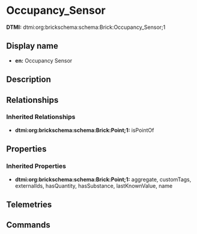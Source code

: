 # Occupancy_Sensor
**DTMI:** dtmi:org:brickschema:schema:Brick:Occupancy_Sensor;1
## Display name
- **en:** Occupancy Sensor
## Description
## Relationships
### Inherited Relationships
* **dtmi:org:brickschema:schema:Brick:Point;1:** isPointOf
## Properties
### Inherited Properties
* **dtmi:org:brickschema:schema:Brick:Point;1:** aggregate, customTags, externalIds, hasQuantity, hasSubstance, lastKnownValue, name
## Telemetries
## Commands

